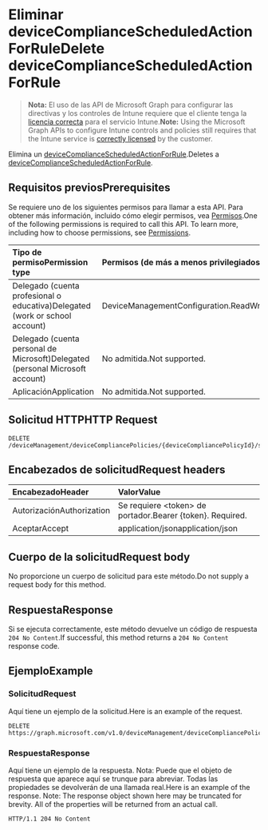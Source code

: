 # <a name="delete-devicecompliancescheduledactionforrule"></a><span data-ttu-id="2a16b-101">Eliminar deviceComplianceScheduledActionForRule</span><span class="sxs-lookup"><span data-stu-id="2a16b-101">Delete deviceComplianceScheduledActionForRule</span></span>

> <span data-ttu-id="2a16b-102">**Nota:** El uso de las API de Microsoft Graph para configurar las directivas y los controles de Intune requiere que el cliente tenga la [licencia correcta](https://go.microsoft.com/fwlink/?linkid=839381) para el servicio Intune.</span><span class="sxs-lookup"><span data-stu-id="2a16b-102">**Note:** Using the Microsoft Graph APIs to configure Intune controls and policies still requires that the Intune service is [correctly licensed](https://go.microsoft.com/fwlink/?linkid=839381) by the customer.</span></span>

<span data-ttu-id="2a16b-103">Elimina un [deviceComplianceScheduledActionForRule](../resources/intune_deviceconfig_devicecompliancescheduledactionforrule.md).</span><span class="sxs-lookup"><span data-stu-id="2a16b-103">Deletes a [deviceComplianceScheduledActionForRule](../resources/intune_deviceconfig_devicecompliancescheduledactionforrule.md).</span></span>
## <a name="prerequisites"></a><span data-ttu-id="2a16b-104">Requisitos previos</span><span class="sxs-lookup"><span data-stu-id="2a16b-104">Prerequisites</span></span>
<span data-ttu-id="2a16b-p101">Se requiere uno de los siguientes permisos para llamar a esta API. Para obtener más información, incluido cómo elegir permisos, vea [Permisos](../../../concepts/permissions_reference.md).</span><span class="sxs-lookup"><span data-stu-id="2a16b-p101">One of the following permissions is required to call this API. To learn more, including how to choose permissions, see [Permissions](../../../concepts/permissions_reference.md).</span></span>

|<span data-ttu-id="2a16b-107">Tipo de permiso</span><span class="sxs-lookup"><span data-stu-id="2a16b-107">Permission type</span></span>|<span data-ttu-id="2a16b-108">Permisos (de más a menos privilegiados)</span><span class="sxs-lookup"><span data-stu-id="2a16b-108">Permissions (from least to most privileged)</span></span>|
|:---|:---|
|<span data-ttu-id="2a16b-109">Delegado (cuenta profesional o educativa)</span><span class="sxs-lookup"><span data-stu-id="2a16b-109">Delegated (work or school account)</span></span>|<span data-ttu-id="2a16b-110">DeviceManagementConfiguration.ReadWrite.All</span><span class="sxs-lookup"><span data-stu-id="2a16b-110">DeviceManagementConfiguration.ReadWrite.All</span></span>|
|<span data-ttu-id="2a16b-111">Delegado (cuenta personal de Microsoft)</span><span class="sxs-lookup"><span data-stu-id="2a16b-111">Delegated (personal Microsoft account)</span></span>|<span data-ttu-id="2a16b-112">No admitida.</span><span class="sxs-lookup"><span data-stu-id="2a16b-112">Not supported.</span></span>|
|<span data-ttu-id="2a16b-113">Aplicación</span><span class="sxs-lookup"><span data-stu-id="2a16b-113">Application</span></span>|<span data-ttu-id="2a16b-114">No admitida.</span><span class="sxs-lookup"><span data-stu-id="2a16b-114">Not supported.</span></span>|

## <a name="http-request"></a><span data-ttu-id="2a16b-115">Solicitud HTTP</span><span class="sxs-lookup"><span data-stu-id="2a16b-115">HTTP Request</span></span>
<!-- {
  "blockType": "ignored"
}
-->
``` http
DELETE /deviceManagement/deviceCompliancePolicies/{deviceCompliancePolicyId}/scheduledActionsForRule/{deviceComplianceScheduledActionForRuleId}
```

## <a name="request-headers"></a><span data-ttu-id="2a16b-116">Encabezados de solicitud</span><span class="sxs-lookup"><span data-stu-id="2a16b-116">Request headers</span></span>
|<span data-ttu-id="2a16b-117">Encabezado</span><span class="sxs-lookup"><span data-stu-id="2a16b-117">Header</span></span>|<span data-ttu-id="2a16b-118">Valor</span><span class="sxs-lookup"><span data-stu-id="2a16b-118">Value</span></span>|
|:---|:---|
|<span data-ttu-id="2a16b-119">Autorización</span><span class="sxs-lookup"><span data-stu-id="2a16b-119">Authorization</span></span>|<span data-ttu-id="2a16b-120">Se requiere &lt;token&gt; de portador.</span><span class="sxs-lookup"><span data-stu-id="2a16b-120">Bearer {token}. Required.</span></span>|
|<span data-ttu-id="2a16b-121">Aceptar</span><span class="sxs-lookup"><span data-stu-id="2a16b-121">Accept</span></span>|<span data-ttu-id="2a16b-122">application/json</span><span class="sxs-lookup"><span data-stu-id="2a16b-122">application/json</span></span>|

## <a name="request-body"></a><span data-ttu-id="2a16b-123">Cuerpo de la solicitud</span><span class="sxs-lookup"><span data-stu-id="2a16b-123">Request body</span></span>
<span data-ttu-id="2a16b-124">No proporcione un cuerpo de solicitud para este método.</span><span class="sxs-lookup"><span data-stu-id="2a16b-124">Do not supply a request body for this method.</span></span>

## <a name="response"></a><span data-ttu-id="2a16b-125">Respuesta</span><span class="sxs-lookup"><span data-stu-id="2a16b-125">Response</span></span>
<span data-ttu-id="2a16b-126">Si se ejecuta correctamente, este método devuelve un código de respuesta `204 No Content`.</span><span class="sxs-lookup"><span data-stu-id="2a16b-126">If successful, this method returns a `204 No Content` response code.</span></span>

## <a name="example"></a><span data-ttu-id="2a16b-127">Ejemplo</span><span class="sxs-lookup"><span data-stu-id="2a16b-127">Example</span></span>
### <a name="request"></a><span data-ttu-id="2a16b-128">Solicitud</span><span class="sxs-lookup"><span data-stu-id="2a16b-128">Request</span></span>
<span data-ttu-id="2a16b-129">Aquí tiene un ejemplo de la solicitud.</span><span class="sxs-lookup"><span data-stu-id="2a16b-129">Here is an example of the request.</span></span>
``` http
DELETE https://graph.microsoft.com/v1.0/deviceManagement/deviceCompliancePolicies/{deviceCompliancePolicyId}/scheduledActionsForRule/{deviceComplianceScheduledActionForRuleId}
```

### <a name="response"></a><span data-ttu-id="2a16b-130">Respuesta</span><span class="sxs-lookup"><span data-stu-id="2a16b-130">Response</span></span>
<span data-ttu-id="2a16b-p102">Aquí tiene un ejemplo de la respuesta. Nota: Puede que el objeto de respuesta que aparece aquí se trunque para abreviar. Todas las propiedades se devolverán de una llamada real.</span><span class="sxs-lookup"><span data-stu-id="2a16b-p102">Here is an example of the response. Note: The response object shown here may be truncated for brevity. All of the properties will be returned from an actual call.</span></span>
``` http
HTTP/1.1 204 No Content
```



